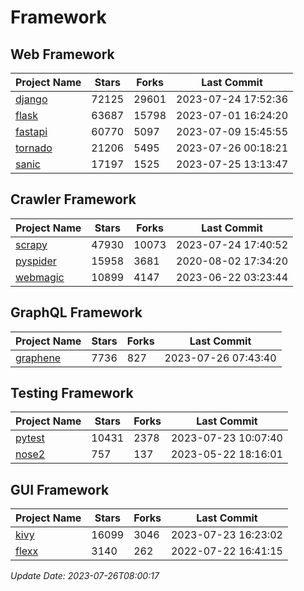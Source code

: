# Framework

## Web Framework
| Project Name | Stars | Forks | Last Commit |
| ------------ | ----- | ----- | ----------- |
| [django](https://github.com/django/django) | 72125 | 29601 | 2023-07-24 17:52:36 |
| [flask](https://github.com/pallets/flask) | 63687 | 15798 | 2023-07-01 16:24:20 |
| [fastapi](https://github.com/tiangolo/fastapi) | 60770 | 5097 | 2023-07-09 15:45:55 |
| [tornado](https://github.com/tornadoweb/tornado) | 21206 | 5495 | 2023-07-26 00:18:21 |
| [sanic](https://github.com/sanic-org/sanic) | 17197 | 1525 | 2023-07-25 13:13:47 |

## Crawler Framework
| Project Name | Stars | Forks | Last Commit |
| ------------ | ----- | ----- | ----------- |
| [scrapy](https://github.com/scrapy/scrapy) | 47930 | 10073 | 2023-07-24 17:40:52 |
| [pyspider](https://github.com/binux/pyspider) | 15958 | 3681 | 2020-08-02 17:34:20 |
| [webmagic](https://github.com/code4craft/webmagic) | 10899 | 4147 | 2023-06-22 03:23:44 |

## GraphQL Framework
| Project Name | Stars | Forks | Last Commit |
| ------------ | ----- | ----- | ----------- |
| [graphene](https://github.com/graphql-python/graphene) | 7736 | 827 | 2023-07-26 07:43:40 |

## Testing Framework
| Project Name | Stars | Forks | Last Commit |
| ------------ | ----- | ----- | ----------- |
| [pytest](https://github.com/pytest-dev/pytest) | 10431 | 2378 | 2023-07-23 10:07:40 |
| [nose2](https://github.com/nose-devs/nose2) | 757 | 137 | 2023-05-22 18:16:01 |

## GUI Framework
| Project Name | Stars | Forks | Last Commit |
| ------------ | ----- | ----- | ----------- |
| [kivy](https://github.com/kivy/kivy) | 16099 | 3046 | 2023-07-23 16:23:02 |
| [flexx](https://github.com/flexxui/flexx) | 3140 | 262 | 2022-07-22 16:41:15 |

*Update Date: 2023-07-26T08:00:17*